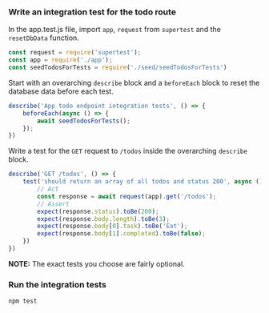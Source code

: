 ### Write an integration test for the todo route

In the app.test.js file, import `app`, `request` from `supertest` and the `resetDbData` function.

```javascript
const request = require('supertest');
const app = require('./app');
const seedTodosForTests = require('./seed/seedTodosForTests')
```

Start with an overarching `describe` block and a `beforeEach` block to reset the database data before each test.

```javascript
describe('App todo endpoint integration tests', () => {
    beforeEach(async () => {
        await seedTodosForTests();
    });
})
```

Write a test for the `GET` request to `/todos` inside the overarching `describe` block.

```javascript
describe('GET /todos', () => {
    test('should return an array of all todos and status 200', async () => {
        // Act
        const response = await request(app).get('/todos');
        // Assert
        expect(response.status).toBe(200);
        expect(response.body.length).toBe(3);
        expect(response.body[0].task).toBe('Eat');
        expect(response.body[1].completed).toBe(false);
    })
})
```

**NOTE:** The exact tests you choose are fairly optional.

### Run the integration tests

```bash
npm test
```